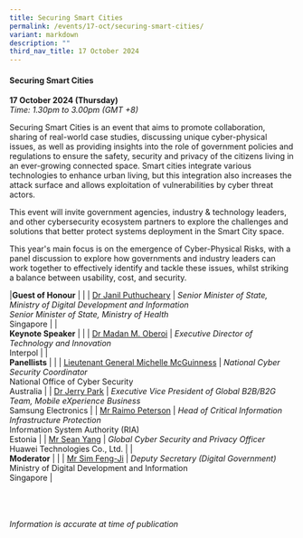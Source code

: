 ```yaml
---
title: Securing Smart Cities
permalink: /events/17-oct/securing-smart-cities/
variant: markdown
description: ""
third_nav_title: 17 October 2024
---
```

#### **Securing Smart Cities**

**17 October 2024 (Thursday)**  
*Time: 1.30pm to 3.00pm (GMT +8)*

Securing Smart Cities is an event that aims to promote collaboration, sharing of real-world case studies, discussing unique cyber-physical issues, as well as providing insights into the role of government policies and regulations to ensure the safety, security and privacy of the citizens living in an ever-growing connected space. Smart cities integrate various technologies to enhance urban living, but this integration also increases the attack surface and allows exploitation of vulnerabilities by cyber threat actors.
 
This event will invite government agencies, industry &amp; technology leaders, and other cybersecurity ecosystem partners to explore the challenges and solutions that better protect systems deployment in the Smart City space. 
 
This year's main focus is on the emergence of Cyber-Physical Risks, with a panel discussion to explore how governments and industry leaders can work together to effectively identify and tackle these issues, whilst striking a balance between usability, cost, and security.

|**Guest of Honour**          |                                                              |
| [Dr Janil Puthucheary](/speakers/dr-janil-puthucheary/)  | *Senior Minister of State, Ministry of Digital Development and Information* <br>*Senior Minister of State, Ministry of Health*<br>Singapore     |
|<br>**Keynote Speaker**          |                                                              |
| [Dr Madan M. Oberoi](/speakers/dr-madan-m-oberoi/)  | *Executive Director of Technology and Innovation*<br>Interpol     |
|<br>**Panellists**          |                                                              |
| [Lieutenant General Michelle McGuinness](/speakers/lieutenant-general-michelle-mcguinness/)  | *National Cyber Security Coordinator*<br>National Office of Cyber Security<br>Australia     |
| [Dr Jerry Park](/speakers/dr-jerry-park/)  | *Executive Vice President of Global B2B/B2G Team, Mobile eXperience Business* <br>Samsung Electronics     |
| [Mr Raimo Peterson](/speakers/mr-raimo-peterson/)  | *Head of Critical Information Infrastructure Protection*<br> Information System Authority (RIA) <br>Estonia     |
| [Mr Sean Yang](/speakers/mr-sean-yang/)  | *Global Cyber Security and Privacy Officer* <br>Huawei Technologies Co., Ltd.     |
|<br>**Moderator**          |                                                              |
| [Mr Sim Feng-Ji](/speakers/mr-sim-feng-ji/)  | *Deputy Secretary (Digital Government)* <br>Ministry of Digital Development and Information<br>Singapore     |

<br><br><br>
*Information is accurate at time of publication*